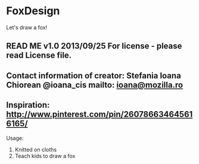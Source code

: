 FoxDesign
=========

Let's draw a fox!

READ ME  v1.0  2013/09/25
For license - please read License file.
-------------------------------------------------
Contact information of creator:
Stefania Ioana Chiorean
@ioana_cis
mailto: ioana@mozilla.ro
-------------------------------------------------
Inspiration: http://www.pinterest.com/pin/260786634645616165/
-------------------------------------------------
Usage:
1. Knitted on cloths
2. Teach kids to draw a fox 

